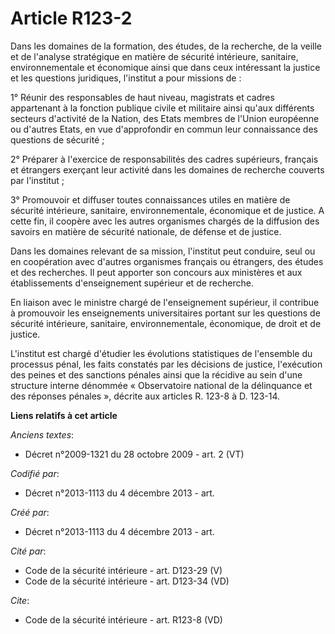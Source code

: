 # Article R123-2

Dans les domaines de la formation, des études, de la recherche, de la veille et de l'analyse stratégique en matière de
sécurité intérieure, sanitaire, environnementale et économique ainsi que dans ceux intéressant la justice et les questions
juridiques, l'institut a pour missions de : 

1° Réunir des responsables de haut niveau, magistrats et cadres appartenant à la fonction publique civile et militaire ainsi
qu'aux différents secteurs d'activité de la Nation, des Etats membres de l'Union européenne ou d'autres Etats, en vue
d'approfondir en commun leur connaissance des questions de sécurité ; 

2° Préparer à l'exercice de responsabilités des cadres supérieurs, français et étrangers exerçant leur activité dans les
domaines de recherche couverts par l'institut ; 

3° Promouvoir et diffuser toutes connaissances utiles en matière de sécurité intérieure, sanitaire, environnementale,
économique et de justice. A cette fin, il coopère avec les autres organismes chargés de la diffusion des savoirs en matière
de sécurité nationale, de défense et de justice. 

Dans les domaines relevant de sa mission, l'institut peut conduire, seul ou en coopération avec d'autres organismes français
ou étrangers, des études et des recherches. Il peut apporter son concours aux ministères et aux établissements d'enseignement
supérieur et de recherche. 

En liaison avec le ministre chargé de l'enseignement supérieur, il contribue à promouvoir les enseignements universitaires
portant sur les questions de sécurité intérieure, sanitaire, environnementale, économique, de droit et de justice. 

L'institut est chargé d'étudier les évolutions statistiques de l'ensemble du processus pénal, les faits constatés par les
décisions de justice, l'exécution des peines et des sanctions pénales ainsi que la récidive au sein d'une structure interne
dénommée « Observatoire national de la délinquance et des réponses pénales », décrite aux articles R. 123-8 à D. 123-14.

**Liens relatifs à cet article**

_Anciens textes_:

  - Décret n°2009-1321 du 28 octobre 2009 - art. 2 (VT)

_Codifié par_:

  - Décret n°2013-1113 du 4 décembre 2013 - art.

_Créé par_:

  - Décret n°2013-1113 du 4 décembre 2013 - art.

_Cité par_:

  - Code de la sécurité intérieure - art. D123-29 (V)
  - Code de la sécurité intérieure - art. D123-34 (VD)

_Cite_:

  - Code de la sécurité intérieure - art. R123-8 (VD)
